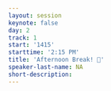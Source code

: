 ```yaml
---
layout: session
keynote: false
day: 2
track: 1
start: '1415'
starttime: '2:15 PM'
title: 'Afternoon Break! 🥤'
speaker-last-name: NA
short-description:
---
```


